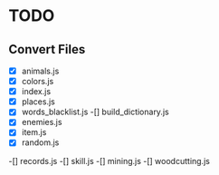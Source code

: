 # TODO

## Convert Files

-[x] animals.js
-[x] colors.js
-[x] index.js
-[x] places.js
-[x] words_blacklist.js
-[] build_dictionary.js
-[x] enemies.js
-[x] item.js
-[x] random.js

-[] records.js
-[] skill.js
-[] mining.js
-[] woodcutting.js
